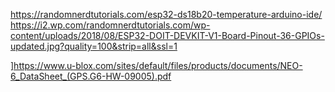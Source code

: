 https://randomnerdtutorials.com/esp32-ds18b20-temperature-arduino-ide/
https://i2.wp.com/randomnerdtutorials.com/wp-content/uploads/2018/08/ESP32-DOIT-DEVKIT-V1-Board-Pinout-36-GPIOs-updated.jpg?quality=100&strip=all&ssl=1


]https://www.u-blox.com/sites/default/files/products/documents/NEO-6_DataSheet_(GPS.G6-HW-09005).pdf